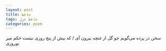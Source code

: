 ```yaml
---
layout: post
title: حافظ
tags: حافظ غزل
categories: poem
---
```


سخن در پرده می‌گویم چو گل از غنچه بیرون آی / که بیش از پنج روزی نیست حکم میر نوروزی
